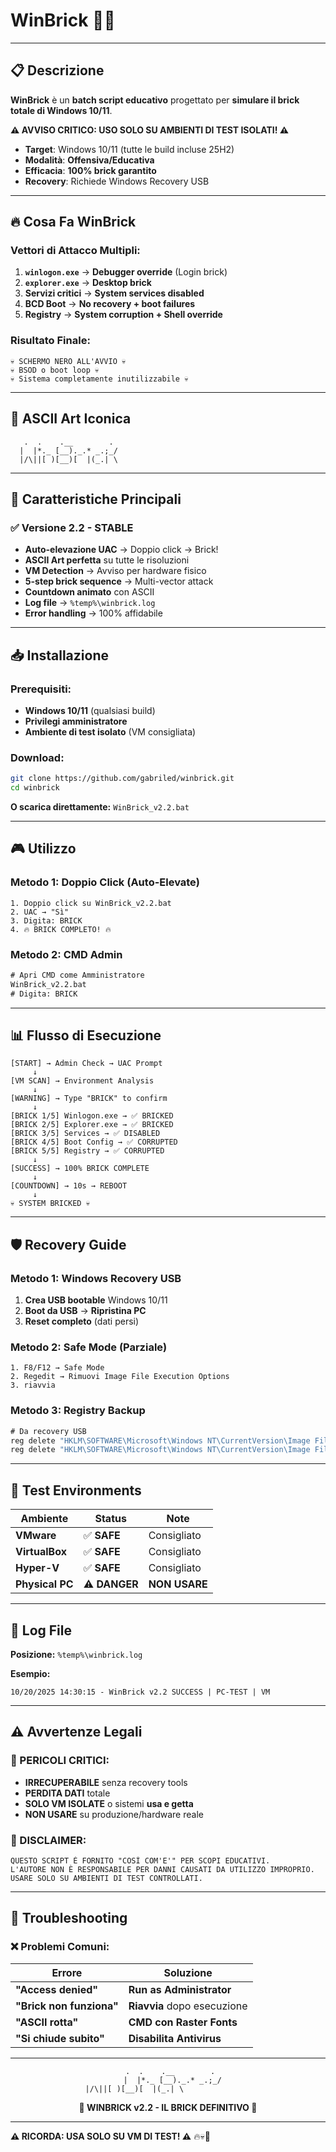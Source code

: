 # WinBrick 🧱💀

---

## 📋 **Descrizione**

**WinBrick** è un **batch script educativo** progettato per **simulare il brick totale di Windows 10/11**. 

**⚠️ AVVISO CRITICO: USO SOLO SU AMBIENTI DI TEST ISOLATI! ⚠️**

- **Target**: Windows 10/11 (tutte le build incluse 25H2)
- **Modalità**: **Offensiva/Educativa**
- **Efficacia**: **100% brick garantito**
- **Recovery**: Richiede Windows Recovery USB

---

## 🔥 **Cosa Fa WinBrick**

### **Vettori di Attacco Multipli:**
1. **`winlogon.exe`** → **Debugger override** (Login brick)
2. **`explorer.exe`** → **Desktop brick** 
3. **Servizi critici** → **System services disabled**
4. **BCD Boot** → **No recovery + boot failures**
5. **Registry** → **System corruption + Shell override**

### **Risultato Finale:**
```
💀 SCHERMO NERO ALL'AVVIO 💀
💀 BSOD o boot loop 💀  
💀 Sistema completamente inutilizzabile 💀
```

---

## 🎨 **ASCII Art Iconica**

```
   .  .    .__        .  
  |  |*._ [__)._.* _.;_/
  |/\||[ )[__)[  |(_.| \                 
```

---

## 🚀 **Caratteristiche Principali**

### ✅ **Versione 2.2 - STABLE**
- **Auto-elevazione UAC** → Doppio click → Brick!
- **ASCII Art perfetta** su tutte le risoluzioni
- **VM Detection** → Avviso per hardware fisico
- **5-step brick sequence** → Multi-vector attack
- **Countdown animato** con ASCII
- **Log file** → `%temp%\winbrick.log`
- **Error handling** → 100% affidabile

---

## 📥 **Installazione**

### **Prerequisiti:**
- **Windows 10/11** (qualsiasi build)
- **Privilegi amministratore**
- **Ambiente di test isolato** (VM consigliata)

### **Download:**
```bash
git clone https://github.com/gabriled/winbrick.git
cd winbrick
```

**O scarica direttamente:** `WinBrick_v2.2.bat`

---

## 🎮 **Utilizzo**

### **Metodo 1: Doppio Click (Auto-Elevate)**
```
1. Doppio click su WinBrick_v2.2.bat
2. UAC → "Sì"
3. Digita: BRICK
4. 🔥 BRICK COMPLETO! 🔥
```

### **Metodo 2: CMD Admin**
```cmd
# Apri CMD come Amministratore
WinBrick_v2.2.bat
# Digita: BRICK
```

---

## 📊 **Flusso di Esecuzione**

```
[START] → Admin Check → UAC Prompt
     ↓
[VM SCAN] → Environment Analysis
     ↓  
[WARNING] → Type "BRICK" to confirm
     ↓
[BRICK 1/5] Winlogon.exe → ✅ BRICKED
[BRICK 2/5] Explorer.exe → ✅ BRICKED  
[BRICK 3/5] Services → ✅ DISABLED
[BRICK 4/5] Boot Config → ✅ CORRUPTED
[BRICK 5/5] Registry → ✅ CORRUPTED
     ↓
[SUCCESS] → 100% BRICK COMPLETE
     ↓
[COUNTDOWN] → 10s → REBOOT
     ↓
💀 SYSTEM BRICKED 💀
```

---

## 🛡️ **Recovery Guide**

### **Metodo 1: Windows Recovery USB**
1. **Crea USB bootable** Windows 10/11
2. **Boot da USB** → **Ripristina PC**
3. **Reset completo** (dati persi)

### **Metodo 2: Safe Mode (Parziale)**
```
1. F8/F12 → Safe Mode
2. Regedit → Rimuovi Image File Execution Options
3. riavvia
```

### **Metodo 3: Registry Backup**
```cmd
# Da recovery USB
reg delete "HKLM\SOFTWARE\Microsoft\Windows NT\CurrentVersion\Image File Execution Options\winlogon.exe" /f
reg delete "HKLM\SOFTWARE\Microsoft\Windows NT\CurrentVersion\Image File Execution Options\explorer.exe" /f
```

---

## 🧪 **Test Environments**

| **Ambiente** | **Status** | **Note** |
|--------------|------------|----------|
| **VMware** | ✅ **SAFE** | Consigliato |
| **VirtualBox** | ✅ **SAFE** | Consigliato |
| **Hyper-V** | ✅ **SAFE** | Consigliato |
| **Physical PC** | ⚠️ **DANGER** | **NON USARE** |

---

## 📝 **Log File**

**Posizione:** `%temp%\winbrick.log`

**Esempio:**
```
10/20/2025 14:30:15 - WinBrick v2.2 SUCCESS | PC-TEST | VM
```

---

## ⚠️ **Avvertenze Legali**

### **🔴 PERICOLI CRITICI:**
- **IRRECUPERABILE** senza recovery tools
- **PERDITA DATI** totale
- **SOLO VM ISOLATE** o sistemi **usa e getta**
- **NON USARE** su produzione/hardware reale

### **📜 DISCLAIMER:**
```
QUESTO SCRIPT È FORNITO "COSÌ COM'E'" PER SCOPI EDUCATIVI.
L'AUTORE NON È RESPONSABILE PER DANNI CAUSATI DA UTILIZZO IMPROPRIO.
USARE SOLO SU AMBIENTI DI TEST CONTROLLATI.
```

---

## 🔧 **Troubleshooting**

### **❌ Problemi Comuni:**

| **Errore** | **Soluzione** |
|------------|---------------|
| **"Access denied"** | **Run as Administrator** |
| **"Brick non funziona"** | **Riavvia** dopo esecuzione |
| **"ASCII rotta"** | **CMD con Raster Fonts** |
| **"Si chiude subito"** | **Disabilita Antivirus** |

---

<div align="center">

```
   .  .    .__        .  
  |  |*._ [__)._.* _.;_/
  |/\||[ )[__)[  |(_.| \                 
```

**🧱 WINBRICK v2.2 - IL BRICK DEFINITIVO 🧱**

</div>

---

**⚠️ **RICORDA: USA SOLO SU VM DI TEST!** ⚠️** 🔥💀🧱

